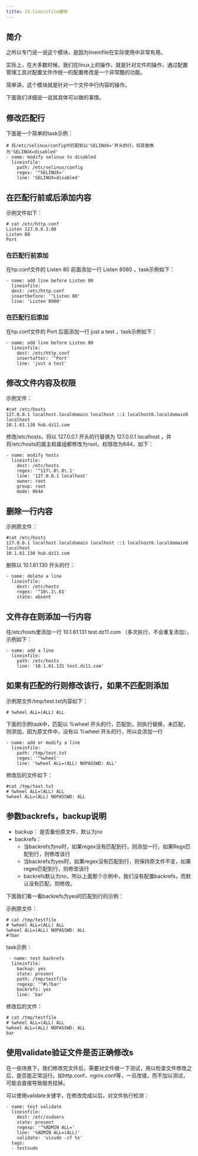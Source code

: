 ```yaml
---
title: 23.lineinfile模块
---
```

## 简介

之所以专门说一说这个模块，是因为lineinfile在实际使用中非常有用。

实际上，在大多数时候，我们在linux上的操作，就是针对文件的操作，通过配置管理工具对配置文件作统一的配置修改是一个非常酷的功能。

简单讲，这个模块就是针对一个文件中行内容的操作。

下面我们详细说一说其具体可以做的事情。

## 修改匹配行

下面是一个简单的task示例：

```
# 将/etc/selinux/config中匹配到以'SELINUX='开头的行，将其替换为'SELINUX=disabled'
- name: modify selinux to disabled
  lineinfile:
    path: /etc/selinux/config
    regex: '^SELINUX='
    line: 'SELINUX=disabled'
```

## 在匹配行前或后添加内容

示例文件如下：

```
# cat /etc/http.conf
Listen 127.0.0.1:80
Listen 80
Port
```

### 在匹配行前添加

在hp.conf文件的 Listen 80 前面添加一行 Listen 8080 ，task示例如下：

```
- name: add line before Listen 80
  lineinfile:
  dest: /etc/http.conf
  insertbefore: '^Listen 80'
  line: 'Listen 8080'
```

### 在匹配行后添加

在hp.conf文件的 Port 后面添加一行 just a test ，task示例如下：

```
- name: add line before Listen 80
  lineinfile:
    dest: /etc/http.conf
    insertafter: '^Port'
    line: 'just a test'
```

## 修改文件内容及权限

示例文件：

```
#cat /etc/hosts
127.0.0.1 localhost.localdomain localhost ::1 localhost6.localdomain6 localhost
10.1.61.130 hub.dz11.com
```

修改/etc/hosts，将以 127.0.0.1 开头的行替换为 127.0.0.1 localhost ，并将/etc/hosts的属主和属组都修改为root，权限改为644，如下：

```
- name: modify hosts
  lineinfile:
    dest: /etc/hosts
    regex: '^127\.0\.0\.1'
    line: '127.0.0.1 localhost'
    owner: root
    group: root
    mode: 0644
```

## 删除一行内容

示例原文件：

```
#cat /etc/hosts
127.0.0.1 localhost.localdomain localhost ::1 localhost6.localdomain6 localhost
10.1.61.130 hub.dz11.com
```

删除以 10.1.61.130 开头的行：

```
- name: delete a line
  lineinfile:
    dest: /etc/hosts
    regex: '^10\.1\.61'
    state: absent
```

## 文件存在则添加一行内容

往/etc/hosts里添加一行 10.1.61.131 test.dz11.com （多次执行，不会重复添加），示例如下：

```
- name: add a line
  lineinfile:
    path: /etc/hosts
    line: '10.1.61.131 test.dz11.com'
```

## 如果有匹配的行则修改该行，如果不匹配则添加

示例原文件/tmp/test.txt内容如下：

```
# %wheel ALL=(ALL) ALL
```

下面的示例task中，匹配以 %wheel 开头的行，匹配到，则执行替换，未匹配，则添加。因为原文件中，没有以 %wheel 开头的行，所以会添加一行

```
- name: add or modify a line
  lineinfile:
    path: /tmp/test.txt
    regex: '^%wheel'
    line: '%wheel ALL=(ALL) NOPASSWD: ALL'
```

修改后的文件如下：

```
#cat /tmp/text.txt
# %wheel ALL=(ALL) ALL
%wheel ALL=(ALL) NOPASSWD: ALL
```

## 参数backrefs，backup说明

* backup： 是否备份原文件，默认为no
* backrefs：
  * 当backrefs为no时，如果regex没有匹配到行，则添加一行，如果Regx匹配到行，则修改该行
  * 当backrefs为yes时，如果regex没有匹配到行，则保持原文件不变，如果regex匹配到行，则修改该行
  * backrefs默认为no，所以上面那个示例中，我们没有配置backrefs，而默认没有匹配，则修改。

下面我们看一看backrefs为yes时匹配到行的示例：

示例原文件：

```
# cat /tmp/testfile
# %wheel ALL=(ALL) ALL
%wheel ALL=(ALL) NOPASSWD: ALL
#?bar
```

task示例：

```
 - name: test backrefs
  lineinfile:
    backup: yes
    state: present
    path: /tmp/testfile
    regexp: '^#\?bar'
    backrefs: yes
    line: 'bar
```

修改后的文件：

```
# cat /tmp/testfile
# %wheel ALL=(ALL) ALL
%wheel ALL=(ALL) NOPASSWD: ALL
bar
```

## 使用validate验证文件是否正确修改s

在一些场景下，我们修改完文件后，需要对文件做一下测试，用以检查文件修改之后，是否能正常运行。如http.conf、nginx.conf等，一旦改错，而不加以测试，可能会直接导致服务挂掉。

可以使用validate关键字，在修改完成以后，对文件执行检测：

```
- name: test validate
  lineinfile:
    dest: /etc/sudoers
    state: present
    regexp: '^%ADMIN ALL='
    line: '%ADMIN ALL=(ALL)'
    validate: 'visudo -cf %s'
  tags:
  - testsudo
```

